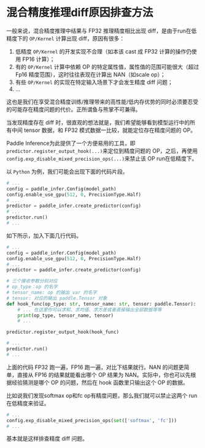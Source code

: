 
# 混合精度推理diff原因排查方法


一般来说，混合精度推理中结果与 FP32 推理精度相比出现 diff，是由于run在低精度下的 `OP/Kernel` 计算出现 diff，原因有很多：
1. 低精度 `OP/Kernel` 的开发实现不合理（如本该 cast 成 FP32 计算的操作仍使用 FP16 计算）；
2. 有的 `OP/Kernel` 计算中依赖 OP 的特定属性值，属性值的范围可能很大（超过 Fp16 精度范围），这时往往表现在计算出 NAN（如scale op）；
3. 有些 `OP/Kernel` 的实现在特定输入场景下才会发生精度 diff 问题；
4. ...


这也是我们在享受混合精度训练/推理带来的高性能/低内存优势的同时必须要忍受的可能存在精度问题的代价。正所谓鱼与熊掌不可兼得。


当发现精度存在 diff 时，很直观的想法就是，我们希望能够看到模型运行中的所有中间 tensor 数据，和 FP32 模式数据一比较，就能定位存在精度问题的 OP。


Paddle Inference为此提供了一个方便易用的工具，即`predictor.register_output_hook(...)`来定位到精度问题的 OP，之后，再使用`config.exp_disable_mixed_precision_ops(...)`来禁止该 OP run在低精度下。

以 `Python` 为例，我们可能会出现下面的代码片段。
```python
# ...
config = paddle_infer.Config(model_path)
config.enable_use_gpu(512, 0, PrecisionType.Half)
# ...
predictor = paddle_infer.create_predictor(config)
# ...
predictor.run()
# ...
```
如下所示，加入下面几行代码。
```python
# ...
config = paddle_infer.Config(model_path)
config.enable_use_gpu(512, 0, PrecisionType.Half)
# ...
predictor = paddle_infer.create_predictor(config)

# 三个接收参数分别对应
# op_type：op 的名字
# tensor_name: op 的输出 var 的名字
# tensor: 对应的输出 paddle.Tensor 对象
def hook_func(op_type: str, tensor_name: str, tensor: paddle.Tensor):
    # ... 在这里你可以求和、求均值、求方差或者直接输出全部数据等等
    print(op_type, tensor_name, tensor)
    # ...

predictor.register_output_hook(hook_func)

# ...
predictor.run()
# ...
```
上面的代码 FP32 跑一遍，FP16 跑一遍，对比下结果就行。NAN 的问题更简单，直接从 FP16 的结果就能看出哪个 OP 结果为 NAN。实际中，你也可以先根据经验猜测是哪个 OP 的问题，然后在 hook 函数里只输出这个 OP 的数据。

比如说我们发现softmax op和fc op有精度问题，那么我们就可以禁止这两个 run 在低精度来验证。
```python
# ...
config.exp_disable_mixed_precision_ops(set(['softmax', 'fc']))
# ...
```
基本就是这样排查精度 diff 问题。
